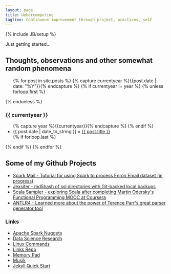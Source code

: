 ```yaml
---
layout: page
title: Uebercomputing
tagline: Continuous improvement through project, practices, self
---
```

{% include JB/setup %}

Just getting started...
    
## Thoughts, observations and other somewhat random phenomena

<ul class="posts">
 {% for post in site.posts %}
  {% capture currentyear %}{{post.date | date: "%Y"}}{% endcapture %}
  {% if currentyear != year %}
    {% unless forloop.first %}</ul>{% endunless %}
    <h3>{{ currentyear }}</h3>
    <ul>
    {% capture year %}{{currentyear}}{% endcapture %} 
  {% endif %}
    <li><span>{{ post.date | date_to_string }}</span> &raquo; <a href="{{ post.url }}">{{ post.title }}</a></li>
  {% if forloop.last %}</ul>{% endif %}
 {% endfor %}
</ul>

## Some of my Github Projects
* [Spark Mail - Tutorial for using Spark to process Enron Email dataset (in progress)](https://github.com/medale/spark-mail)
* [Jexsiter - md5hash of ssl directories with Git-backed local backups](https://github.com/medale/JexSiter)
* [Scala Sampler - exploring Scala after completing Martin Odersky's Functional Programming MOOC at Coursera](https://github.com/medale/scala-sampler)
* [ANTLR4 - Learned more about the power of Terence Parr's great parser generator tool](https://github.com/medale/antlr4-experiments)

### Links
* [Apache Spark Nuggets](/spark.html)
* [Data Science Research](/dataScience.html)
* [Linux Commands](/linuxCommands.html)
* [Links Repo](/links.html)
* [Memory Pad](/memory.html)
* [Musik](/musik/musik.html)
* [Jekyll Quick Start](http://jekyllbootstrap.com/usage/jekyll-quick-start.html)
